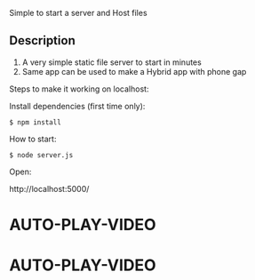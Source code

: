 Simple to start a server and Host files

Description
-----------

1. A very simple static file server to start in minutes
2. Same app can be used to make a Hybrid app with phone gap

Steps to make it working on localhost:

Install dependencies (first time only):

    $ npm install

How to start:

    $ node server.js

Open:

http://localhost:5000/
# AUTO-PLAY-VIDEO
# AUTO-PLAY-VIDEO
